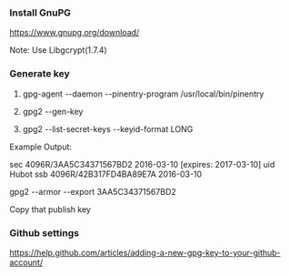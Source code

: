 ### Install GnuPG

https://www.gnupg.org/download/

Note: Use Libgcrypt(1.7.4)

### Generate key

1) gpg-agent --daemon --pinentry-program /usr/local/bin/pinentry

2) gpg2 --gen-key

3) gpg2 --list-secret-keys --keyid-format LONG

Example Output:

sec   4096R/3AA5C34371567BD2 2016-03-10 [expires: 2017-03-10]
uid                          Hubot
ssb   4096R/42B317FD4BA89E7A 2016-03-10

gpg2 --armor --export 3AA5C34371567BD2

Copy that publish key

### Github settings

https://help.github.com/articles/adding-a-new-gpg-key-to-your-github-account/